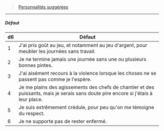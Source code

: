 ﻿---
!PersonalityDefectItem
Table: >+
  |d6|Défaut|

  |---|---|

  |1|J'ai pris goût au jeu, et notamment au jeu <!--br-->d'argent, pour meubler les journées sans <!--br-->travail.|

  |2|Je ne termine jamais une journée sans une ou <!--br-->plusieurs bonnes pintes.|

  |3|J'ai aisément recours à la violence lorsque les <!--br-->choses ne se passent pas comme je l'espère.|

  |4|Je me plains des agissements des chefs de <!--br-->chantier et des puissants, mais je serais sans <!--br-->doute pire encore si j'étais à leur place.|

  |5|Je suis extrêmement crédule, pour peu qu'on <!--br-->me témoigne du respect.|

  |6|Je ne supporte pas de rester enfermé.|

Id: background_manouvrier_hd.md#défaut
ParentLink: background_manouvrier_hd.md#personnalités-suggérées
Name: Défaut
ParentName: Personnalités suggérées
NameLevel: 5
Attributes: {}
AttributesDictionary: >+
  {}

---
> [Personnalités suggérées](hd_background_manouvrier_personnalites_suggerees.md)

---

##### Défaut

|d6|Défaut|
|---|---|
|1|J'ai pris goût au jeu, et notamment au jeu d'argent, pour meubler les journées sans travail.|
|2|Je ne termine jamais une journée sans une ou plusieurs bonnes pintes.|
|3|J'ai aisément recours à la violence lorsque les choses ne se passent pas comme je l'espère.|
|4|Je me plains des agissements des chefs de chantier et des puissants, mais je serais sans doute pire encore si j'étais à leur place.|
|5|Je suis extrêmement crédule, pour peu qu'on me témoigne du respect.|
|6|Je ne supporte pas de rester enfermé.|


